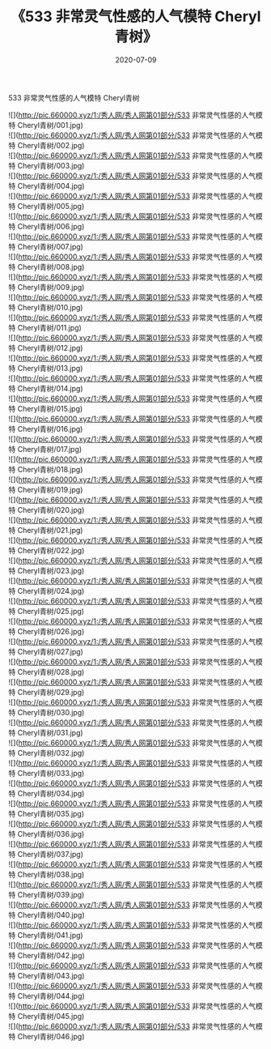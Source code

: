 ﻿---
layout: post
title:  《533 非常灵气性感的人气模特 Cheryl青树》
date:   2020-07-09
img: http://pic.660000.xyz/1:/秀人网/秀人网第01部分/533 非常灵气性感的人气模特 Cheryl青树/000.jpg
categories: [美女, 清纯, 唯美]
---

533 非常灵气性感的人气模特 Cheryl青树

  ![](http://pic.660000.xyz/1:/秀人网/秀人网第01部分/533 非常灵气性感的人气模特 Cheryl青树/001.jpg) <br> ![](http://pic.660000.xyz/1:/秀人网/秀人网第01部分/533 非常灵气性感的人气模特 Cheryl青树/002.jpg) <br> ![](http://pic.660000.xyz/1:/秀人网/秀人网第01部分/533 非常灵气性感的人气模特 Cheryl青树/003.jpg) <br> ![](http://pic.660000.xyz/1:/秀人网/秀人网第01部分/533 非常灵气性感的人气模特 Cheryl青树/004.jpg) <br> ![](http://pic.660000.xyz/1:/秀人网/秀人网第01部分/533 非常灵气性感的人气模特 Cheryl青树/005.jpg) <br> ![](http://pic.660000.xyz/1:/秀人网/秀人网第01部分/533 非常灵气性感的人气模特 Cheryl青树/006.jpg) <br> ![](http://pic.660000.xyz/1:/秀人网/秀人网第01部分/533 非常灵气性感的人气模特 Cheryl青树/007.jpg) <br> ![](http://pic.660000.xyz/1:/秀人网/秀人网第01部分/533 非常灵气性感的人气模特 Cheryl青树/008.jpg) <br> ![](http://pic.660000.xyz/1:/秀人网/秀人网第01部分/533 非常灵气性感的人气模特 Cheryl青树/009.jpg) <br> ![](http://pic.660000.xyz/1:/秀人网/秀人网第01部分/533 非常灵气性感的人气模特 Cheryl青树/010.jpg) <br> ![](http://pic.660000.xyz/1:/秀人网/秀人网第01部分/533 非常灵气性感的人气模特 Cheryl青树/011.jpg) <br> ![](http://pic.660000.xyz/1:/秀人网/秀人网第01部分/533 非常灵气性感的人气模特 Cheryl青树/012.jpg) <br> ![](http://pic.660000.xyz/1:/秀人网/秀人网第01部分/533 非常灵气性感的人气模特 Cheryl青树/013.jpg) <br> ![](http://pic.660000.xyz/1:/秀人网/秀人网第01部分/533 非常灵气性感的人气模特 Cheryl青树/014.jpg) <br> ![](http://pic.660000.xyz/1:/秀人网/秀人网第01部分/533 非常灵气性感的人气模特 Cheryl青树/015.jpg) <br> ![](http://pic.660000.xyz/1:/秀人网/秀人网第01部分/533 非常灵气性感的人气模特 Cheryl青树/016.jpg) <br> ![](http://pic.660000.xyz/1:/秀人网/秀人网第01部分/533 非常灵气性感的人气模特 Cheryl青树/017.jpg) <br> ![](http://pic.660000.xyz/1:/秀人网/秀人网第01部分/533 非常灵气性感的人气模特 Cheryl青树/018.jpg) <br> ![](http://pic.660000.xyz/1:/秀人网/秀人网第01部分/533 非常灵气性感的人气模特 Cheryl青树/019.jpg) <br> ![](http://pic.660000.xyz/1:/秀人网/秀人网第01部分/533 非常灵气性感的人气模特 Cheryl青树/020.jpg) <br> ![](http://pic.660000.xyz/1:/秀人网/秀人网第01部分/533 非常灵气性感的人气模特 Cheryl青树/021.jpg) <br> ![](http://pic.660000.xyz/1:/秀人网/秀人网第01部分/533 非常灵气性感的人气模特 Cheryl青树/022.jpg) <br> ![](http://pic.660000.xyz/1:/秀人网/秀人网第01部分/533 非常灵气性感的人气模特 Cheryl青树/023.jpg) <br> ![](http://pic.660000.xyz/1:/秀人网/秀人网第01部分/533 非常灵气性感的人气模特 Cheryl青树/024.jpg) <br> ![](http://pic.660000.xyz/1:/秀人网/秀人网第01部分/533 非常灵气性感的人气模特 Cheryl青树/025.jpg) <br> ![](http://pic.660000.xyz/1:/秀人网/秀人网第01部分/533 非常灵气性感的人气模特 Cheryl青树/026.jpg) <br> ![](http://pic.660000.xyz/1:/秀人网/秀人网第01部分/533 非常灵气性感的人气模特 Cheryl青树/027.jpg) <br> ![](http://pic.660000.xyz/1:/秀人网/秀人网第01部分/533 非常灵气性感的人气模特 Cheryl青树/028.jpg) <br> ![](http://pic.660000.xyz/1:/秀人网/秀人网第01部分/533 非常灵气性感的人气模特 Cheryl青树/029.jpg) <br> ![](http://pic.660000.xyz/1:/秀人网/秀人网第01部分/533 非常灵气性感的人气模特 Cheryl青树/030.jpg) <br> ![](http://pic.660000.xyz/1:/秀人网/秀人网第01部分/533 非常灵气性感的人气模特 Cheryl青树/031.jpg) <br> ![](http://pic.660000.xyz/1:/秀人网/秀人网第01部分/533 非常灵气性感的人气模特 Cheryl青树/032.jpg) <br> ![](http://pic.660000.xyz/1:/秀人网/秀人网第01部分/533 非常灵气性感的人气模特 Cheryl青树/033.jpg) <br> ![](http://pic.660000.xyz/1:/秀人网/秀人网第01部分/533 非常灵气性感的人气模特 Cheryl青树/034.jpg) <br> ![](http://pic.660000.xyz/1:/秀人网/秀人网第01部分/533 非常灵气性感的人气模特 Cheryl青树/035.jpg) <br> ![](http://pic.660000.xyz/1:/秀人网/秀人网第01部分/533 非常灵气性感的人气模特 Cheryl青树/036.jpg) <br> ![](http://pic.660000.xyz/1:/秀人网/秀人网第01部分/533 非常灵气性感的人气模特 Cheryl青树/037.jpg) <br> ![](http://pic.660000.xyz/1:/秀人网/秀人网第01部分/533 非常灵气性感的人气模特 Cheryl青树/038.jpg) <br> ![](http://pic.660000.xyz/1:/秀人网/秀人网第01部分/533 非常灵气性感的人气模特 Cheryl青树/039.jpg) <br> ![](http://pic.660000.xyz/1:/秀人网/秀人网第01部分/533 非常灵气性感的人气模特 Cheryl青树/040.jpg) <br> ![](http://pic.660000.xyz/1:/秀人网/秀人网第01部分/533 非常灵气性感的人气模特 Cheryl青树/041.jpg) <br> ![](http://pic.660000.xyz/1:/秀人网/秀人网第01部分/533 非常灵气性感的人气模特 Cheryl青树/042.jpg) <br> ![](http://pic.660000.xyz/1:/秀人网/秀人网第01部分/533 非常灵气性感的人气模特 Cheryl青树/043.jpg) <br> ![](http://pic.660000.xyz/1:/秀人网/秀人网第01部分/533 非常灵气性感的人气模特 Cheryl青树/044.jpg) <br> ![](http://pic.660000.xyz/1:/秀人网/秀人网第01部分/533 非常灵气性感的人气模特 Cheryl青树/045.jpg) <br> ![](http://pic.660000.xyz/1:/秀人网/秀人网第01部分/533 非常灵气性感的人气模特 Cheryl青树/046.jpg) <br>
